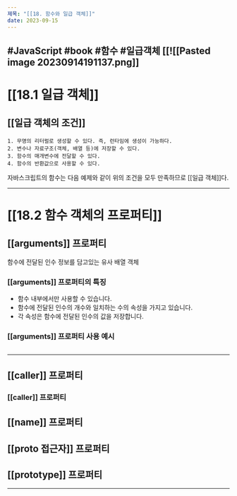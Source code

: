 ```yaml
---
제목: "[[18. 함수와 일급 객체]]"
date: 2023-09-15
---
```

#JavaScript #book  #함수 #일급객체
[[![[Pasted image 20230914191137.png]]
---
# [[18.1 일급 객체]]


##  [[일급  객체의 조건]] 
	1. 무명의 리터럴로 생성할 수 있다. 즉, 런타임에 생성이 가능하다.
	2. 변수나 자료구조(객체, 배열 등)에 저장할 수 있다.
	3. 함수의 매개변수에 전달할 수 있다.
	4. 함수의 반환값으로 사용할 수 있다.

 자바스크립트의 함수는 다음 예제와 같이 위의 조건을 모두 만족하므로 [[일급 객체]]다.

---
# [[18.2 함수 객체의 프로퍼티]]

## [[arguments]] 프로퍼티
함수에 전달된 인수 정보를 담고있는 유사 배열 객체

### [[arguments]] 프로퍼티의 특징 
- 함수 내부에서만 사용할 수 있습니다.
- 함수에 전달된 인수의 개수와 일치하는 수의 속성을 가지고 있습니다.
- 각 속성은 함수에 전달된 인수의 값을 저장합니다.

### [[arguments]] 프로퍼티 사용 예시 
```javascript


```

---

## [[caller]] 프로퍼티

### [[caller]] 프로퍼티


## [[name]] 프로퍼티

## [[__proto__ 접근자]] 프로퍼티

## [[prototype]] 프로퍼티

---
